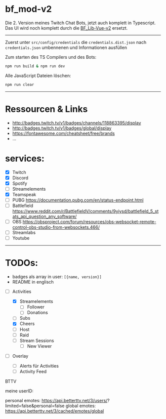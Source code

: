 # bf_mod-v2

Die 2. Version meines Twitch Chat Bots, jetzt auch komplett in Typescript.
Das UI wird noch komplett durch die [BF_Lib-Vue-v2](https://github.com/BF-Moritz/bf_lib-vue-v2) ersetzt.

---

Zuerst unter `src/config/credentials` die `credentials.dist.json` nach `credentials.json` umbennenen und Informationen ausfüllen

Zum starten des TS Compilers und des Bots:

```Bash
npm run build & npm run dev
```

Alle JavaScript Dateien löschen:

```Bash
npm run clear
```

---

# Ressourcen & Links

-   http://badges.twitch.tv/v1/badges/channels/118863395/display
-   http://badges.twitch.tv/v1/badges/global/display
-   https://fontawesome.com/cheatsheet/free/brands
-   ...

# services:

-   [x] Twitch
-   [x] Discord
-   [x] Spotify
-   [ ] Streamelements
-   [x] Teamspeak
-   [ ] PUBG https://documentation.pubg.com/en/status-endpoint.html
-   [ ] Battlefield https://www.reddit.com/r/BattlefieldV/comments/9yiysd/battlefield_5_stats_api_question_any_software/
-   [ ] OBS https://obsproject.com/forum/resources/obs-websocket-remote-control-obs-studio-from-websockets.466/
-   [ ] Streamlabs
-   [ ] Youtube

---

# TODOs:

-   badges als array in user: `[{name, version}]`
-   README in englisch

-   [ ] Activities

    -   [x] Streamelements
        -   [ ] Follower
        -   [ ] Donations
    -   [ ] Subs
    -   [x] Cheers
    -   [ ] Host
    -   [ ] Raid
    -   [ ] Stream Sessions
        -   [ ] New Viewer

-   [ ] Overlay
    -   [ ] Alerts für Activities
    -   [ ] Activity Feed

BTTV

meine userID:

personal emotes: https://api.betterttv.net/3/users/<userID>?limited=false&personal=false
global emotes: https://api.betterttv.net/3/cached/emotes/global
